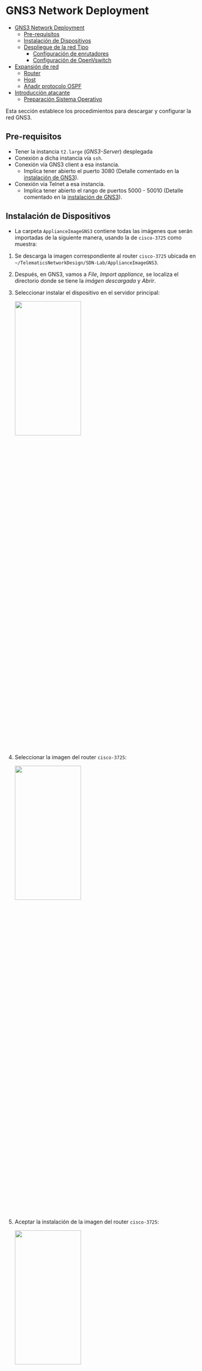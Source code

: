 # GNS3 Network Deployment

- [GNS3 Network Deployment](#gns3-network-deployment)
  - [Pre-requisitos](#pre-requisitos)
  - [Instalación de Dispositivos](#instalación-de-dispositivos)
  - [Despliegue de la red Tipo](#despliegue-de-la-red-tipo)
    - [Configuración de enrutadores](#configuración-de-enrutadores)
    - [Configuración de OpenVswitch](#configuración-de-openvswitch)
- [Expansión de red](#expansión-de-red)
  - [Router](#router)
  - [Host](#host)
  - [Añadir protocolo OSPF](#añadir-protocolo-ospf)
- [Introducción atacante](#introducción-atacante)
  - [Preparación Sistema Operativo](#preparación-sistema-operativo)

Esta sección establece los procedimientos para descargar y configurar la red GNS3.

## Pre-requisitos

- Tener la instancia `t2.large` (*GNS3-Server*) desplegada
- Conexión a dicha instancia vía `ssh`.
- Conexión vía GNS3 client a esa instancia.
  - Implica tener abierto el puerto 3080 (Detalle comentado en la [instalación de GNS3](../../GNS3ServerDeployment/README.md#deploy-gns3-server)).
- Conexión vía Telnet a esa instancia.
  - Implica tener abierto el rango de puertos 5000 - 50010 (Detalle comentado en la [instalación de GNS3](../../GNS3ServerDeployment/README.md#deploy-gns3-server)).

## Instalación de Dispositivos

- La carpeta `ApplianceImageGNS3` contiene todas las imágenes que serán importadas de la siguiente manera, usando la de `cisco-3725` como muestra:

1. Se descarga la imagen correspondiente al router `cisco-3725` ubicada en `~/TelematicsNetworkDesign/SDN-Lab/ApplianceImageGNS3`.
2. Después, en GNS3, vamos a *File*, *Import appliance*, se localiza el directorio donde se tiene la *imágen descargada* y *Abrir*.
3. Seleccionar instalar el dispositivo en el servidor principal:

    <img src="./img/1.PNG"  width="60%" height="30%">

4. Seleccionar la imagen del router `cisco-3725`:

    <img src="./img/2.PNG"  width="60%" height="30%">

5. Aceptar la instalación de la imagen del router `cisco-3725`:

    <img src="./img/3.PNG"  width="60%" height="30%">

6. Terminar el proceso de instalación de la imagen del router `cisco-3725`:

    <img src="./img/4.PNG"  width="60%" height="30%">

7. Recibir mensaje de imagen del router `cisco-3725` instalada:

    <img src="./img/5.PNG"  width="60%" height="30%">

8. Verificar que la imagen del router `cisco-3725` ha sido instalada

    <img src="./img/6.PNG"  width="60%" height="30%">

## Despliegue de la red Tipo

1. Crear un nuevo proyecto en `File` y `New blank project` para empezar a desplegar la red.
2. Se deben importar los appliance según la arquitectura siguiente, así como conectarlos entre si:

  <img src="./img/7.png"  width="60%" height="30%">

> Note: Por defecto al importar el *appliance* Open vSwitch aparece con un ícono que debe ser cambiado

  <img src="./img/8.PNG"  width="60%" height="30%">

### Configuración de enrutadores

- Para R1:

  ```console
  configure terminal
  interface f0/0
  ip address 10.1.1.1 255.255.255.0
  no shutdown
  end
  ```

  ```console
  configure terminal
  interface f0/1
  ip address 10.1.2.1 255.255.255.0
  no shutdown
  end
  ```

  - Se guardara la configuración del enrutador R1 introduciendo el comando:

  ```console
  wr run conf
  ```

- Para R3

  ```console
  configure terminal
  interface f0/0
  ip address 10.1.2.2 255.255.255.0
  no shutdown
  end
  ```

  ```console
  configure terminal
  interface f0/1
  ip address 10.1.4.1 255.255.255.0
  no shutdown
  end
  ```

  - Se guardara la configuración del enrutador R1_1 introduciendo el comando:

  ```console
  wr run conf
  ```

- Para R2

  ```console
  configure terminal
  interface f0/0
  ip address 10.1.1.2 255.255.255.0
  no shutdown
  end
  ```

  ```console
  configure terminal
  interface f0/1
  ip address 10.1.3.1 255.255.255.0
  no shutdown
  end
  ```

  - Se guardara la configuración del enrutador R2 introduciendo el comando:

  ```console
  wr run conf
  ```

- Para R4

  ```console
  configure terminal
  interface f0/0
  ip address 10.1.3.2 255.255.255.0
  no shutdown
  end
  ```

  ```console
  configure terminal
  interface f0/1
  ip address 10.1.5.1 255.255.255.0
  no shutdown
  end
  ```

  - Se guardara la configuración del enrutador R2_2 introduciendo el comando:

  ```console
  wr run conf
  ```

### Configuración de OpenVswitch

Ahora que tenemos los routers configurados tratamos de conectarlos via OpenVSwitch. Para obtener el dispositivo, seguimos los pasos del caso de los routers con la imagen de la carpeta de nombre openvswitch-management-fixed.

Después, se añade al proyecto y se le tiene que dar acceso a internet para que pueda hacerse la conexión con el controlador.
Para conectar el OVS a internet hay que añadir una cloud al proyecto. Es importante acceder a la configuración de la cloud y añadirle en las conexiones la interfaz de red virbr0. A continuación, se debe conectar la interfaz del switch eth0 con la nube mediante la mencionada virbr0. Se puede revisar en el terminal la IP correspondiente a esta interfaz de red.

Una vez conocida la IP de la interfaz de red, se procede a configurar OVS para tener acceso a internet, y, por consiguiente, a la instancia donde estará desplegado el controlador. Para conseguir esto se requieren dar dos pasos: asignarle una IP adecuada a la interfaz eth0 y abrir un gateway hacia la interfaz de red que dará acceso a internet

```
ifconfig eth0 192.168.122.20
ip route add default via 192.168.122.1
```
Se comprobará la conexión haciendo:

```
ping 8.8.8.8
ping (ip de la instancia del controlador)
```

Antes de realizar la conexión con el controlador, es recomendable fijar algunos parámetros de la configuración para el controlador del OVS. En este caso ha sido necesario fijar el protocolo y habilitar el flujo en br0.

```
ovs-vsctl set bridge br0 protocols=OpenFlow13
ovs-vsctl set bridge br0 other_config:enable-flush=true
```

Una vez establecidos estos parámetros se procede a conectar el OVS con el controlador. OpenDayLight ha de estar lanzado en el momento que se intente hacer la conexión.  La conexión se hará con el puerto 6633 o el 6653, los puertos definidos para OpenFlow.

```
ovs-vsctl set-controller br0 tcp:ip_instancia:6633
```

Ahora si conectamos R1 a la interfaz eth1 del switch y R2 a la eth2, si está correctamente configurado podremos hacer ping de uno a otro. Además, es recomendable ver las tablas de flujo que se han establecido e ir entendiendo el funcionamento del sistema.

Los siguientes comandos son una colección de comandos útiles para comprobar si la conexión y configuración es correcta y/o comprobar las tablas de flujo establecidas por el controlador. 

```
ovs-vsctl list controller
ovs-vsctl list bridge br0
ovs-ofctl -O OpenFlow13 dump-flows br0
ovs-ofctl -O OpenFlow13 dump-ports br0
```

# Expansión de red
En este momento tenemos una red formada por un switch y dos routers (además de la nube para conectarse al controlador). El siguiente paso será expandir la red la red añadiendole más routers y dos nodos.

Vamos a añadir un router más a cada lado del switch, pero, más adelante veremos que uno de ellos requiere ser de otro tipo, asique, en este paso añadiremos un router y un nodo (un lado del switch). El router del otro lado veremos en el siguiente apartado como integrarlo, y el nodo se añadirá de igual manera.

## Router
Arrastraremos al proyecto un router del mismo modelo del que el otro. Del mismo modo que haciamos antes, configuraremos las interfaces del router. Pero antes habra que configurar una nueva interfaz en R1. Para ello

```
configure terminal
interface eth1
ip address 10.1.2.1 255.255.255.0
no shutdown
end
```

Para el nuevo router, que llamaremo R1_2

```
configure terminal
interface eth0
ip address 10.1.2.2 255.255.255.0
no shutdown
exit
interface eth1
ip address 10.1.4.1 255.255.255.0
no shutdown
end
```

Las direcciones ip se pueden poner las que quieran, siempre que sean válidas, para hacerlas más entendibles para el lector.

![image](https://user-images.githubusercontent.com/98832318/192571156-b18068d0-b55c-431b-8e56-19109303690a.png)

## Host
El VPSC, disponible por defecto en GNS3, es el hosts que conectaremos al extremo de la red. La configuración a aplicar en este caso es simplemente agregar las IPs en las interfaces que se conectan. 

```
show ip
ip 10.1.5.2/8 10.1.5.1
dns 10.1.5.1
```
![image](https://user-images.githubusercontent.com/98832318/192570929-2aca6e6a-0d96-4ac2-b12b-dcc6782e6db8.png)


## Añadir protocolo OSPF
Para hacer que los routers operen bajo el protocolo habrá que configurarlos de la siguiente manera (todos igual).

```
configure terminal
router ospf 1
network 10.0.0.0 0.255.255.255 area 0
default-information originate
end
```

Se podrán comprobar los estados de las interfaces y las relaciones de vecindad establecidas con los siguientes comandos.

```
show ip interface brief
show ip ospf nei
```

# Introducción atacante
FRR habrá que descargarlo (disponible en Imagenes) y, posteriormente, configurarlo para integrarlo en la red, por una parte, y añadirle el programa de ataque por otra. 

Durante el proceso de importarlo a GNS3 habrá que elegir la versión de FRR que se desea implementar y descargar los archivos requeridos para ello, lo cual se puede hacer directamente desde GNS3.

Por otra parte, al agregarlo al proyecto se nos pedirá que hagamos ciertos cambios en la configuración del servidor GNS3. Estos cambios consisten en añadir la línea enable_kvm=False debajo de [Qemu] en el archivo gns3_server.conf de etc/gns3.
Ahora el dispositivo se podrá añadir al proyecto e integrarlo en la red. Para integrarlo habrá que asignar IPs a las interfaces que se deseen conectar, además de configurar el enrutamiento OSPF.
Para lo primero, en este caso se va a realizar la configuración para las interfaces eth1 y eth2. Se ha de señalar que la interfaz de los dispositivos Cisco y FRR son muy similares, lo que facilita en gran medida la labor del programador. Para configurar las interfaces (del mismo modo las dos):

```
configure terminal
interface eth0
ip address 10.1.1.2/24
no shutdown
end
```
Para lo segundo será necesario hacer

```
configure terminal
router ospf
network 10.0.0.0/8 area 0
default-information originate
end
```

## Preparación Sistema Operativo
Con el dispositivo FRR configurado de esta manera estará listo para ser integrado en la red, establecer relaciones de vecindad con los rúters colindantes y enrutar paquetes. Lo que quedará será preparar el sistema operativo para la integración del programa de ataque.
Son varios los requisitos previos que debe cumplir el sistema operativo:
  •	Máquina Linux
  •	Python 2.7
  •	Scapy
  
Antes de todo hay que dar acceso a internet a la máquina. Para ello usando la herramienta cloud de GNS3 y usando la interfaz gráfica virbr0, tal y como se observa en la siguiente figura, se procede a configurar la interfaz eth2 de la máquina.

![image](https://user-images.githubusercontent.com/98832318/192574194-0f29a794-36d4-49c0-b297-6556dcc7d17f.png)

En primer lugar, hay que asignar una IP a la interfaz eth2, y por otra hay que generar un gateway por defecto para dar acceso a internet vía virbr0. Esto se hará haciendo uso de los siguientes comandos

```
ifconfig eth0 192.168.122.21
route add defautl gw 192.168.122.1 eth0
echo "nameserver 8.8.8.8" | tee /etc/resolv.conf > /dev/null
```
Una vez hecho esto, se procederá a instalar Python. Como siempre, es recomendable actualizar los repositorios. Después, se procederá a la instalación Python. 

```
apk update && apk upgrade –available
apk add --update python2
```
Como apunte, cabe destacar que la distribución de este dispositivo con FRR es una Alpine. Por lo tanto, ciertos comandos típicos, como apt, correapondientes a otras distribuciones deberán sustituirse por apk. Este proceso se realizará en tres pasos. Primero, se debe instalar el sistema de control de versiones Git:

```
apk add --update git
```

En segundo lugar, consulta un clon del repositorio de Scapy. Y para finalizar, instalar Scapy.

```
git clone https://github.com/secdev/scapy.git
cd scapy
python setup.py install
```
Por último, quedará instalar la librería libpcap necesaria para capturar paquetes. Para obtenerla se hará

```
apk add --upgrade libpcap-dev
```



